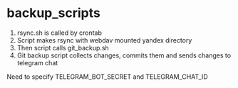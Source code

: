# backup_scripts

1. rsync.sh is called by crontab
2. Script makes rsync with webdav mounted yandex directory
3. Then script calls git_backup.sh
4. Git backup script collects changes, commits them and sends changes to telegram chat


Need to specify TELEGRAM_BOT_SECRET and TELEGRAM_CHAT_ID 
